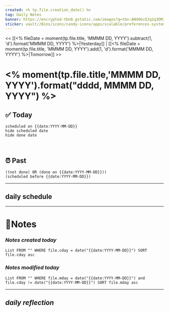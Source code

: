 ```yaml
---
created: <% tp.file.creation_date() %>
tag: Daily Notes
banner: https://encrypted-tbn0.gstatic.com/images?q=tbn:ANd9GcQJq2q3DMJYoMnyygnbhIHdSc5OYDFP4QOoHQ&usqp=CAU
sticker: vault//Bins/icons/candy-icons/apps/scalable/preferences-system-time.svg
---
```

<< [[<% fileDate = moment(tp.file.title, 'MMMM DD, YYYY').subtract(1, 'd').format('MMMM DD, YYYY') %>|Yesterday]] | [[<% fileDate = moment(tp.file.title, 'MMMM DD, YYYY').add(1, 'd').format('MMMM DD, YYYY') %>|Tomorrow]] >>

# <% moment(tp.file.title,'MMMM DD, YYYY').format("dddd, MMMM DD, YYYY") %>



## ✅ Today

```tasks
scheduled on {{date:YYYY-MM-DD}}
hide scheduled date
hide done date
```
​
## ⏰ Past

```tasks
((not done) OR (done on {{date:YYYY-MM-DD}}))
(scheduled before {{date:YYYY-MM-DD}})
```



--- 
## daily schedule


---
# 📝Notes
### *Notes created today*
```dataview
List FROM "" WHERE file.cday = date("{{date:YYYY-MM-DD}}") SORT file.cday asc
```


### *Notes modified today*
```dataview
List FROM "" WHERE file.mday = date("{{date:YYYY-MM-DD}}") and file.cday != date("{{date:YYYY-MM-DD}}") SORT file.mday asc
```


---
## ***daily reflection***
